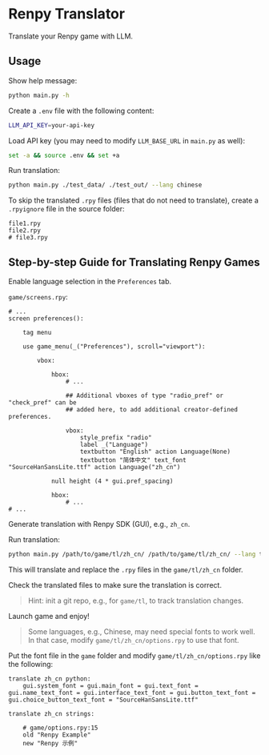# Renpy Translator

Translate your Renpy game with LLM.

## Usage

Show help message:

```bash
python main.py -h
```

Create a `.env` file with the following content:

```bash
LLM_API_KEY=your-api-key
```

Load API key (you may need to modify `LLM_BASE_URL` in `main.py` as well):

```bash
set -a && source .env && set +a
```

Run translation:

```bash
python main.py ./test_data/ ./test_out/ --lang chinese
```

To skip the translated `.rpy` files (files that do not need to translate), create a `.rpyignore` file in the source
folder:

```gitignore
file1.rpy
file2.rpy
# file3.rpy
```

## Step-by-step Guide for Translating Renpy Games

Enable language selection in the `Preferences` tab.

`game/screens.rpy`:

```renpy
# ...
screen preferences():

    tag menu

    use game_menu(_("Preferences"), scroll="viewport"):

        vbox:

            hbox:
                # ...

                ## Additional vboxes of type "radio_pref" or "check_pref" can be
                ## added here, to add additional creator-defined preferences.

                vbox:
                    style_prefix "radio"
                    label _("Language")
                    textbutton "English" action Language(None)
                    textbutton "简体中文" text_font "SourceHanSansLite.ttf" action Language("zh_cn")

            null height (4 * gui.pref_spacing)

            hbox:
                # ...
# ...
```

Generate translation with Renpy SDK (GUI), e.g., `zh_cn`.

Run translation:

```bash
python main.py /path/to/game/tl/zh_cn/ /path/to/game/tl/zh_cn/ --lang target_language
```

This will translate and replace the `.rpy` files in the `game/tl/zh_cn` folder.

Check the translated files to make sure the translation is correct.

> Hint: init a git repo, e.g., for `game/tl`, to track translation changes.

Launch game and enjoy!

> Some languages, e.g., Chinese, may need special fonts to work well.
> In that case, modify `game/tl/zh_cn/options.rpy` to use that font.

Put the font file in the `game` folder and modify `game/tl/zh_cn/options.rpy` like the following:

```renpy
translate zh_cn python:
    gui.system_font = gui.main_font = gui.text_font = gui.name_text_font = gui.interface_text_font = gui.button_text_font = gui.choice_button_text_font = "SourceHanSansLite.ttf"

translate zh_cn strings:

    # game/options.rpy:15
    old "Renpy Example"
    new "Renpy 示例"
```
